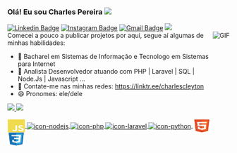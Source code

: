 ### Olá! Eu sou Charles Pereira <img src="https://raw.githubusercontent.com/aemmadi/aemmadi/master/wave.gif" width="30px">
[![Linkedin Badge](https://img.shields.io/badge/-charlescleyton-blue?style=flat-square&logo=Linkedin&logoColor=white&link=https://www.linkedin.com/in/charlescleyton/)](https://www.linkedin.com/in/charlescleyton/)
[![Instagram Badge](https://img.shields.io/badge/-charlescleyton-purple?style=flat-square&logo=instagram&logoColor=white&link=https://instagram.com/charlescleyton/)](https://instagram.com/charlescleyton)
[![Gmail Badge](https://img.shields.io/badge/-charles.pereira.ti@gmail.com-c14438?style=flat-square&logo=Gmail&logoColor=white&link=mailto:charles.pereira.ti@gmail.com)](mailto:charles.pereira.ti@gmail.com)
![](https://komarev.com/ghpvc/?username=charlescleyton)<br>
<img align="right" height="150px" alt="GIF" src="https://i.pinimg.com/originals/e4/26/70/e426702edf874b181aced1e2fa5c6cde.gif" />
Comecei a pouco a publicar projetos por aqui, segue aí algumas de minhas habilidades:
- 🌱 Bacharel em Sistemas de Informação e Tecnologo em Sistemas para Internet
- 🔭 Analista Desenvolvedor atuando com PHP | Laravel | SQL | Node.Js | Javascript ...
- 👯 Contate-me nas minhas redes: https://linktr.ee/charlescleyton
- 😄 Pronomes: ele/dele

<div>
  <a href="https://github.com/charlescleyton">
  <img height="180em" src="https://github-readme-stats.vercel.app/api?username=charlescleyton&show_icons=true&theme=transparent&include_all_commits=true&count_private=true"/>
  <img height="180em" src="https://github-readme-stats.vercel.app/api/top-langs/?username=charlescleyton&layout=compact&langs_count=7&theme=transparent"/>
</div>
<br><div style="display: inline_block">
  <img align="center" alt="icon-js" height="30" width="40" src="https://raw.githubusercontent.com/devicons/devicon/master/icons/javascript/javascript-plain.svg">
  <img align="center" alt="icon-nodejs" height="30" width="40" src="https://cdn.jsdelivr.net/gh/devicons/devicon/icons/nodejs/nodejs-original.svg">
  <img align="center" alt="icon-php" height="30" width="40" src="https://cdn.jsdelivr.net/gh/devicons/devicon@latest/icons/php/php-original.svg" />
  <img align="center" alt="icon-laravel" height="30" width="40" src="https://cdn.jsdelivr.net/gh/devicons/devicon@latest/icons/laravel/laravel-original.svg">
  <img align="center" alt="icon-python" height="30" width="40" src="https://cdn.jsdelivr.net/gh/devicons/devicon@latest/icons/python/python-original.svg">
  <img align="center" alt="icon-html" height="30" width="40" src="https://raw.githubusercontent.com/devicons/devicon/master/icons/html5/html5-original.svg">
  <img align="center" alt="icon-css" height="30" width="40" src="https://raw.githubusercontent.com/devicons/devicon/master/icons/css3/css3-original.svg">    
</div>
